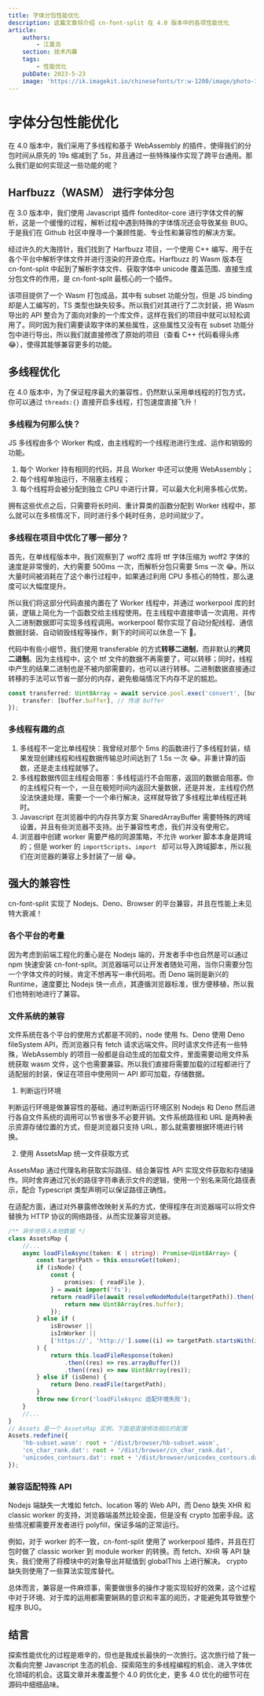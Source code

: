 ```yaml
---
title: 字体分包性能优化
description: 这篇文章将介绍 cn-font-split 在 4.0 版本中的各项性能优化
article:
    authors:
        - 江夏尧
    section: 技术内幕
    tags:
        - 性能优化
    pubDate: 2023-5-23
    image: 'https://ik.imagekit.io/chinesefonts/tr:w-1200/image/photo-1508804185872-d7badad00f7d.jfif'
---
```


# 字体分包性能优化

在 4.0 版本中，我们采用了多线程和基于 WebAssembly 的插件，使得我们的分包时间从原先的 19s 缩减到了 5s，并且通过一些特殊操作实现了跨平台通用。那么我们是如何实现这一些功能的呢？

## Harfbuzz（WASM） 进行字体分包

在 3.0 版本中，我们使用 Javascript 插件 fonteditor-core 进行字体文件的解析，这是一个缓慢的过程，解析过程中遇到特殊的字体情况还会导致某些 BUG。于是我们在 Github 社区中搜寻一个兼顾性能、专业性和兼容性的解决方案。

经过许久的大海捞针，我们找到了 Harfbuzz 项目，一个使用 C++ 编写、用于在各个平台中解析字体文件并进行渲染的开源仓库。Harfbuzz 的 Wasm 版本在 cn-font-split 中起到了解析字体文件、获取字体中 unicode 覆盖范围、直接生成分包文件的作用，是 cn-font-split 最核心的一个插件。

该项目提供了一个 Wasm 打包成品，其中有 subset 功能分包，但是 JS binding 却是人工编写的，TS 类型也缺失较多。所以我们对其进行了二次封装，把 Wasm 导出的 API 整合为了面向对象的一个库文件，这样在我们的项目中就可以轻松调用了。同时因为我们需要读取字体的某些属性，这些属性又没有在 subset 功能分包中进行导出，所以我们就直接修改了原始的项目（查看 C++ 代码看得头疼 😂），使得其能够兼容更多的功能。

## 多线程优化

在 4.0 版本中，为了保证程序最大的兼容性，仍然默认采用单线程的打包方式，你可以通过 `threads:{}` 直接开启多线程，打包速度直接飞升！

### 多线程为何那么快？

JS 多线程由多个 Worker 构成，由主线程的一个线程池进行生成、运作和销毁的功能。

1. 每个 Worker 持有相同的代码，并且 Worker 中还可以使用 WebAssembly；
2. 每个线程单独运行，不阻塞主线程；
3. 每个线程将会被分配到独立 CPU 中进行计算，可以最大化利用多核心优势。

拥有这些优点之后，只需要将长时间、重计算类的函数分配到 Worker 线程中，那么就可以在多核情况下，同时进行多个耗时任务，总时间就少了。

### 多线程在项目中优化了哪一部分？

首先，在单线程版本中，我们观察到了 woff2 库将 ttf 字体压缩为 woff2 字体的速度是非常慢的，大约需要 500ms 一次，而解析分包只需要 5ms 一次 😂。所以大量时间被消耗在了这个串行过程中，如果通过利用 CPU 多核心的特性，那么速度可以大幅度提升。

所以我们将这部分代码直接内置在了 Worker 线程中，并通过 workerpool 库的封装，逻辑上简化为一个函数交给主线程使用。在主线程中直接申请一次调用，并传入二进制数据即可实现多线程调用。workerpool 帮你实现了自动分配线程、通信数据封装、自动销毁线程等操作，剩下的时间可以休息一下 🍻。

代码中有些小细节，我们使用 transferable 的方式**转移二进制**，而非默认的**拷贝二进制**。因为主线程中，这个 ttf 文件的数据不再需要了，可以转移；同时，线程中产生的结果二进制也是不被内部需要的，也可以进行转移。二进制数据直接通过转移的手法可以节省一部分的内存，避免极端情况下内存不足的尴尬。

```ts
const transferred: Uint8Array = await service.pool.exec('convert', [buffer, targetType], {
    transfer: [buffer.buffer], // 传递 buffer
});
```

### 多线程有趣的点

1. 多线程不一定比单线程快：我曾经对那个 5ms 的函数进行了多线程封装，结果发现创建线程和线程数据传输总时间达到了 1.5s 一次 😂。非重计算的函数，还是走主线程就够了。
2. 多线程数据传回主线程会阻塞：多线程运行不会阻塞，返回的数据会阻塞。你的主线程只有一个，一旦在极短时间内返回大量数据，还是并发，主线程仍然没法快速处理，需要一个一个串行解决，这样就导致了多线程比单线程还耗时。
3. Javascript 在浏览器中的内存共享方案 SharedArrayBuffer 需要特殊的跨域设置，并且有些浏览器不支持。出于兼容性考虑，我们并没有使用它。
4. 浏览器中创建 worker 需要严格的同源策略，不允许 worker 脚本本身是跨域的；但是 worker 的 `importScripts`、`import ` 却可以导入跨域脚本，所以我们在浏览器的兼容上多封装了一层 😂。

## 强大的兼容性

cn-font-split 实现了 Nodejs、Deno、Browser 的平台兼容，并且在性能上未见特大衰减！

### 各个平台的考量

因为考虑到前端工程化的重心是在 Nodejs 端的，开发者手中也自然是可以通过 npm 快速安装 cn-font-split。浏览器端可以让开发者随处可用，当你只需要分包一个字体文件的时候，肯定不想再写一串代码啦。而 Deno 端则是新兴的 Runtime，速度要比 Nodejs 快一点点，其遵循浏览器标准，很方便移植，所以我们也特别地进行了兼容。

### 文件系统的兼容

文件系统在各个平台的使用方式都是不同的，node 使用 fs、Deno 使用 Deno fileSystem API，而浏览器只有 fetch 请求远端文件。同时请求文件还有一些特殊，WebAssembly 的项目一般都是自动生成的加载文件，里面需要动用文件系统获取 wasm 文件，这个也需要兼容。所以我们直接将需要加载的过程都进行了适配层的封装，保证在项目中使用同一 API 即可加载，存储数据。

1. 判断运行环境

判断运行环境是做兼容性的基础，通过判断运行环境区别 Nodejs 和 Deno 然后进行各自文件系统的调用可以节省很多不必要开销。文件系统路径和 URL 是两种表示资源存储位置的方式，但是浏览器只支持 URL，那么就需要根据环境进行转换。

2. 使用 AssetsMap 统一文件获取方式

AssetsMap 通过代理名称获取实际路径、结合兼容性 API 实现文件获取和存储操作。同时舍弃通过冗长的路径字符串表示文件的逻辑，使用一个别名来简化路径表示，配合 Typescript 类型声明可以保证路径正确性。

在适配方面，通过对外暴露修改映射关系的方式，使得程序在浏览器端可以将文件替换为 HTTP 协议的网络路径，从而实现兼容浏览器。

```ts
/** 异步地导入本地数据 */
class AssetsMap {
    //...
    async loadFileAsync(token: K | string): Promise<Uint8Array> {
        const targetPath = this.ensureGet(token);
        if (isNode) {
            const {
                promises: { readFile },
            } = await import('fs');
            return readFile(await resolveNodeModule(targetPath)).then((res) => {
                return new Uint8Array(res.buffer);
            });
        } else if (
            isBrowser ||
            isInWorker ||
            ['https://', 'http://'].some((i) => targetPath.startsWith(i))
        ) {
            return this.loadFileResponse(token)
                .then((res) => res.arrayBuffer())
                .then((res) => new Uint8Array(res));
        } else if (isDeno) {
            return Deno.readFile(targetPath);
        }
        throw new Error('loadFileAsync 适配环境失败');
    }
    //...
}
// Assets 是一个 AssetsMap 实例，下面是直接修改相应的配置
Assets.redefine({
    'hb-subset.wasm': root + '/dist/browser/hb-subset.wasm',
    'cn_char_rank.dat': root + '/dist/browser/cn_char_rank.dat',
    'unicodes_contours.dat': root + '/dist/browser/unicodes_contours.dat',
});
```

### 兼容适配特殊 API

Nodejs 端缺失一大堆如 fetch、location 等的 Web API，而 Deno 缺失 XHR 和 classic worker 的支持，浏览器端虽然比较全面，但是没有 crypto 加密手段。这些情况都需要开发者进行 polyfill，保证多端的正常运行。

例如，对于 worker 的不一致，cn-font-split 使用了 workerpool 插件，并且在打包时做了 classic worker 到 module worker 的转换。而 fetch、XHR 等 API 缺失，我们使用了将模块中的对象导出并赋值到 globalThis 上进行解决。 crypto 缺失则使用了一些算法实现库替代。

总体而言，兼容是一件麻烦事，需要做很多的操作才能实现较好的效果，这个过程中对于环境、对于库的运用都需要娴熟的意识和丰富的阅历，才能避免其导致整个程序 BUG。

## 结言

探索性能优化的过程是艰辛的，但也是我成长最快的一次旅行。这次旅行给了我一次看向完整 Javascript 生态的机会、探索陌生的多线程编程的机会、进入字体优化领域的机会。这篇文章并未覆盖整个 4.0 的优化史，更多 4.0 优化的细节可在源码中细细品味。
